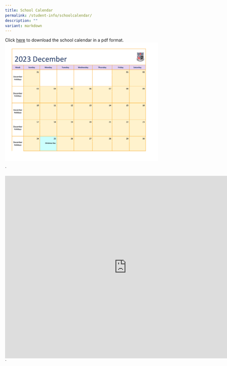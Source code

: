 ```yaml
---
title: School Calendar
permalink: /student-info/schoolcalendar/
description: ""
variant: markdown
---
```

Click [here]() to download the school calendar in a pdf format. 
![](/images/2023%20School%20Calendar/1223Dec.jpg)

`
<iframe scrolling="no" frameborder="0" height="600" width="800" style="border: 0" src="https://calendar.google.com/calendar/embed?src=qss%40moe.edu.sg&amp;ctz=Asia%2FSingapore"></iframe>
`